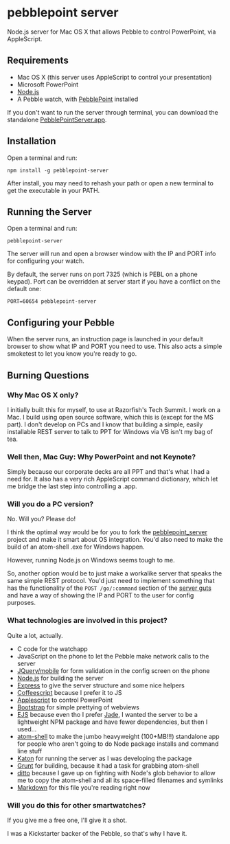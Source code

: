 pebblepoint server
==================

Node.js server for Mac OS X that allows Pebble to control PowerPoint, via AppleScript.

Requirements
------------
- Mac OS X (this server uses AppleScript to control your presentation)
- Microsoft PowerPoint
- [Node.js](http://nodejs.org)
- A Pebble watch, with [PebblePoint](https://apps.getpebble.com/applications/53cec3433967e94f5500000b) installed

If you don't want to run the server through terminal, you can download the standalone [PebblePointServer.app](https://db.tt/nvHQZmPg).

Installation
------------
Open a terminal and run:

`npm install -g pebblepoint-server`

After install, you may need to rehash your path or open a new terminal to get the executable in your PATH.

Running the Server
------------------
Open a terminal and run:

`pebblepoint-server`

The server will run and open a browser window with the IP and PORT info for configuring your watch.

By default, the server runs on port 7325 (which is PEBL on a phone keypad). Port can be overridden at server start if you have a conflict on the default one:

`PORT=60654 pebblepoint-server`

Configuring your Pebble
-----------------------
When the server runs, an instruction page is launched in your default browser to show what IP and PORT you need to use. This also acts a simple smoketest to let you know you're ready to go.

Burning Questions
------------------
### Why Mac OS X only?
I initially built this for myself, to use at Razorfish's Tech Summit. I work on a Mac. I build using open source software, which this is (except for the MS part). I don't develop on PCs and I know that building a simple, easily installable REST server to talk to PPT for Windows via VB isn't my bag of tea.

### Well then, Mac Guy: Why PowerPoint and not Keynote?
Simply because our corporate decks are all PPT and that's what I had a need for. It also has a very rich AppleScript command dictionary, which let me bridge the last step into controlling a .app.

### Will you do a PC version?
No. Will you? Please do!

I think the optimal way would be for you to fork the [pebblepoint_server](https://github.com/rjacoby/pebblepoint_server) project and make it smart about OS integration. You'd also need to make the build of an atom-shell .exe for Windows happen.

However, running Node.js on Windows seems tough to me.

So, another option would be to just make a workalike server that speaks the same simple REST protocol. You'd just need to implement something that has the functionality of the `POST /go/:command` section of the [server guts](https://github.com/rjacoby/pebblepoint_server/blob/master/routes/index.coffee) and have a way of showing the IP and PORT to the user for config purposes.

### What technologies are involved in this project?
Quite a lot, actually.

- C code for the watchapp
- JavaScript on the phone to let the Pebble make network calls to the server
- [JQuery/mobile](http://jquerymobile.com) for form validation in the config screen on the phone
- [Node.js](http://nodejs.org) for building the server
- [Express](http://expressjs.com) to give the server structure and some nice helpers
- [Coffeescript](http://coffeescript.org) because I prefer it to JS
- [Applescript](https://developer.apple.com/library/mac/documentation/AppleScript/Conceptual/AppleScriptLangGuide/introduction/ASLR_intro.html) to control PowerPoint
- [Bootstrap](http://getbootstrap.com) for simple prettying of webviews
- [EJS](http://embeddedjs.com) because even tho I prefer [Jade](http://jade-lang.com), I wanted the server to be a lightweight NPM package and have fewer dependencies, but then I used...
- [atom-shell](https://github.com/atom/atom-shell) to make the jumbo heavyweight (100+MB!!!) standalone app for people who aren't going to do Node package installs and command line stuff
- [Katon](https://github.com/typicode/katon) for running the server as I was developing the package
- [Grunt](http://gruntjs.com) for building, because it had a task for grabbing atom-shell
- [ditto](https://developer.apple.com/library/mac/documentation/Darwin/Reference/ManPages/man1/ditto.1.html) because I gave up on fighting with Node's glob behavior to allow me to copy the atom-shell and all its space-filled filenames and symlinks
- [Markdown](http://daringfireball.net/projects/markdown/) for this file you're reading right now

### Will you do this for other smartwatches?
If you give me a free one, I'll give it a shot.

I was a Kickstarter backer of the Pebble, so that's why I have it.
